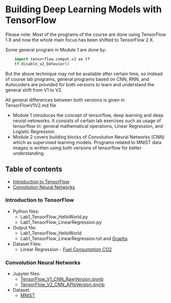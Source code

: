 # Building Deep Learning Models with TensorFlow

Please note: Most of the programs of the course are done using TensorFlow 1.X and 
now the whole main focus has been shifted to TensorFlow 2.X.

Some general program in Module 1 are done by:

```python      
    import tensorflow.compat.v1 as tf
    tf.disable_v2_behavior() 
```

But the above technique may not be available after certain time, so instead of course
lab programs, general programs based on CNN, RNN, and Autocoders are provided for both 
versions to learn and understand the general shift from V1 to V2.

All general differences between both versions is given in TensorFlowV1V2.md file


* Module 1 introduces the concept of tensorflow, deep learning and deep neural netoworks. It consists of certain lab exercises such as usage of tensorflow in: general mathematical operations, Linear Regression, and Logistic Regression.
* Module 2 covers building blocks of Convolution Neural Networks (CNN) which as supervised learning models. Programs related to MNIST data images is written using both versions of tensorflow for better understanding. 

## Table of contents
* [Introduction to TensorFlow](#introduction-to-tensorflow)
* [Convolution Neural Networks](#convolution-neural-networks)

### Introduction to TensorFlow

* Python files: 
  * Lab1_TensorFlow_HelloWorld.py
  * Lab1_TensorFlow_LinearRegression.py
* Output file: 
  * Lab1_TensorFlow_HelloWorld
  * Lab1_TensorFlow_LinearRegression.txt and [Graphs](https://github.com/worklifesg/Deep-Learning-Specialization/blob/master/Building%20Deep%20Learning%20Models%20with%20TensorFlow/Module1/Lab1_TensorFlow_LinearRegression_Graphs.pdf) 
* Dataset Files:
  * Linear Regression - [Fuel Consumption CO2](https://github.com/worklifesg/Deep-Learning-Specialization/blob/master/Building%20Deep%20Learning%20Models%20with%20TensorFlow/Module1/FuelConsumptionCo2.csv)


### Convolution Neural Networks

* Jupyter files: 
  * [TensorFlow_V1_CNN_RawVersion.ipynb](https://github.com/worklifesg/Deep-Learning-Specialization/blob/master/Building%20Deep%20Learning%20Models%20with%20TensorFlow/Module2/TensorFlow_V1_CNN_RawVersion.ipynb)
  * [TensorFlow_V2_CNN_APIsVersion.ipynb](https://github.com/worklifesg/Deep-Learning-Specialization/blob/master/Building%20Deep%20Learning%20Models%20with%20TensorFlow/Module2/TensorFlow_V2_CNN_APIsVersion.ipynb)
* Dataset:
  * [MNIST](http://yann.lecun.com/exdb/mnist/)
